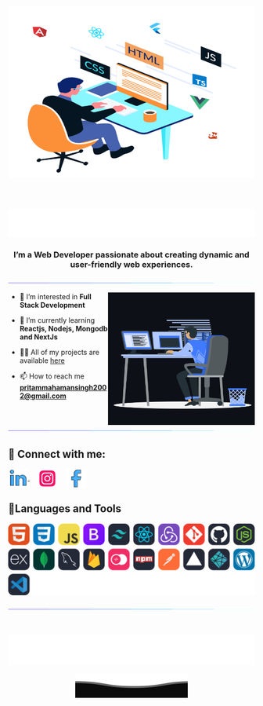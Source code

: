 <a href="/"><img align="center"  src="./photos/githubbg.gif"  width="1100"  height="350" alt="img" /></a>


<br><br>

<div align="center">
<a href="/"><img src="photos/name.svg" alt="Typing SVG" /></a>
</div>

<h3 align="center">I’m a Web Developer passionate about creating dynamic and user-friendly web experiences.</h3>


<!-- line -->
<a href="/"><img src="./photos/line.gif"></a>

<a href="/"><img  align="right" alt="Coding" height="270" width="300" src="./photos/sit.gif"></a>

- 👀 I’m interested in **Full Stack Development**

- 🌱 I’m currently learning **Reactjs, Nodejs, Mongodb and NextJs**

- 👨‍💻 All of my projects are available [here](https://github.com/Pritam-2002-git)

- 📫 How to reach me **pritammahamansingh2002@gmail.com**

<br>

<!-- line -->
<a href="/"><img src="./photos/line.gif"></a>

<h2 align="left"> 💬 <b>Connect with me:</b></h2>
<p align="left">  
<a href="https://www.linkedin.com/in/pritam-maha-man-singh-415b14265?utm_source=share&utm_campaign=share_via&utm_content=profile&utm_medium=android_app" target="_blank"><img  align="center" src="./photos/linkedin.gif" alt="linkedin" height="40" width="40" /> </a>
&nbsp; &nbsp;
<a href="https://www.instagram.com/developer_pritam?igsh=bjl2a2FoMXVyZzgwhttps://www.instagram.com/developer_pritam?igsh=bjl2a2FoMXVyZzgw" target="_blank"><img align="center" src="./photos/instagram.gif" height="40" width="40" alt='instagram'/></a>
&nbsp; &nbsp;
<a href="https://www.facebook.com/profile.php?id=100088850584200&mibextid=ZbWKwL" target="_blank"><img align="center" src="./photos/facebook.gif" height="40" width="40" alt="facebook" /></a>
</p>

<h2 align="left"><b>🎇Languages and Tools</b></h2>
<div align="left">
<a href="/"><img src="./photos/tools.svg" /></a>
</div> 

<!-- line -->
<a href="/"><img src="./photos/line.gif"></a>

<br>
<div align="center">

<a href="/"><img src="./photos/niceday.svg"></a>

<p align="center"> <a href="/"><img src="./photos/wave.svg" alt="wave svg" /></a>
</p>
